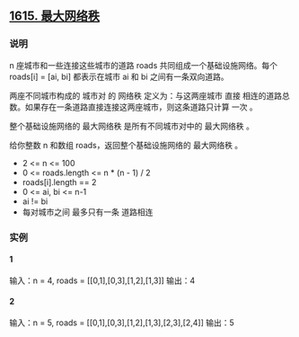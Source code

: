 ## [1615. 最大网络秩](https://leetcode-cn.com/problems/maximal-network-rank/)

### 说明
n 座城市和一些连接这些城市的道路 roads 共同组成一个基础设施网络。每个 roads[i] = [ai, bi] 都表示在城市 ai 和 bi 之间有一条双向道路。

两座不同城市构成的 城市对 的 网络秩 定义为：与这两座城市 直接 相连的道路总数。如果存在一条道路直接连接这两座城市，则这条道路只计算 一次 。

整个基础设施网络的 最大网络秩 是所有不同城市对中的 最大网络秩 。

给你整数 n 和数组 roads，返回整个基础设施网络的 最大网络秩 。

* 2 <= n <= 100
* 0 <= roads.length <= n * (n - 1) / 2
* roads[i].length == 2
* 0 <= ai, bi <= n-1
* ai != bi
* 每对城市之间 最多只有一条 道路相连

### 实例
#### 1
输入：n = 4, roads = [[0,1],[0,3],[1,2],[1,3]]
输出：4

#### 2
输入：n = 5, roads = [[0,1],[0,3],[1,2],[1,3],[2,3],[2,4]]
输出：5
